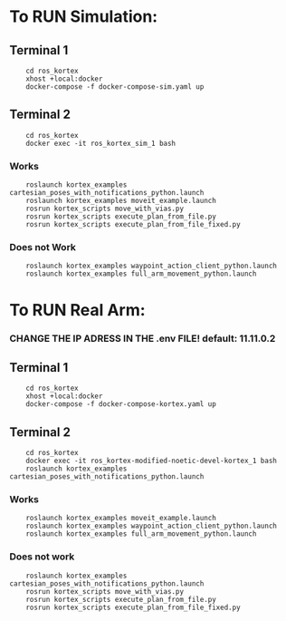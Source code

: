# To RUN Simulation:

## Terminal 1

        cd ros_kortex
        xhost +local:docker
        docker-compose -f docker-compose-sim.yaml up

## Terminal 2

        cd ros_kortex
        docker exec -it ros_kortex_sim_1 bash

### Works
        roslaunch kortex_examples cartesian_poses_with_notifications_python.launch 
        roslaunch kortex_examples moveit_example.launch
        rosrun kortex_scripts move_with_vias.py
        rosrun kortex_scripts execute_plan_from_file.py
        rosrun kortex_scripts execute_plan_from_file_fixed.py

### Does not Work
        roslaunch kortex_examples waypoint_action_client_python.launch
        roslaunch kortex_examples full_arm_movement_python.launch

# To RUN Real Arm:

### CHANGE THE IP ADRESS IN THE .env FILE! default: 11.11.0.2

## Terminal 1

        cd ros_kortex
        xhost +local:docker
        docker-compose -f docker-compose-kortex.yaml up

## Terminal 2

        cd ros_kortex
        docker exec -it ros_kortex-modified-noetic-devel-kortex_1 bash
        roslaunch kortex_examples cartesian_poses_with_notifications_python.launch
        
### Works 
        roslaunch kortex_examples moveit_example.launch
        roslaunch kortex_examples waypoint_action_client_python.launch
        roslaunch kortex_examples full_arm_movement_python.launch

### Does not work
        roslaunch kortex_examples cartesian_poses_with_notifications_python.launch
        rosrun kortex_scripts move_with_vias.py
        rosrun kortex_scripts execute_plan_from_file.py
        rosrun kortex_scripts execute_plan_from_file_fixed.py
